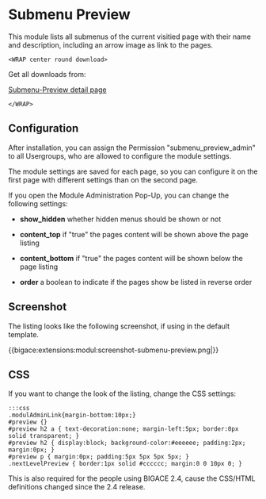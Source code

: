# Submenu Preview

This module lists all submenus of the current visitied page with their name and description, including an arrow image as link to the pages.


`<WRAP center round download>`

Get all downloads from:

[Submenu-Preview detail page](http://www.bigace.de/plugins/detail/21-Submenu+Preview)

`</WRAP>`

## Configuration

After installation, you can assign the Permission "submenu_preview_admin" to all Usergroups, who are allowed to configure the module settings.

The module settings are saved for each page, so you can configure it on the first page with different settings than on the second page.

If you open the Module Administration Pop-Up, you can change the following settings:


*  **show_hidden** whether hidden menus should be shown or not

*  **content_top** if "true" the pages content will be shown above the page listing

*  **content_bottom** if "true" the pages content will be shown below the page listing

*  **order** a boolean to indicate if the pages show be listed in reverse order

## Screenshot

The listing looks like the following screenshot, if using in the default template.

{{bigace:extensions:modul:screenshot-submenu-preview.png|}}

## CSS

If you want to change the look of the listing, change the CSS settings:

	:::css
	.modulAdminLink{margin-bottom:10px;}
	#preview {}
	#preview h2 a { text-decoration:none; margin-left:5px; border:0px solid transparent; }
	#preview h2 { display:block; background-color:#eeeeee; padding:2px; margin:0px; }
	#preview p { margin:0px; padding:5px 5px 5px 5px; }
	.nextLevelPreview { border:1px solid #cccccc; margin:0 0 10px 0; }


This is also required for the people using BIGACE 2.4, cause the CSS/HTML definitions changed since the 2.4 release.


